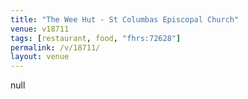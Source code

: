 ```yaml
---
title: "The Wee Hut - St Columbas Episcopal Church"
venue: v18711
tags: [restaurant, food, "fhrs:72628"]
permalink: /v/18711/
layout: venue
---
```

null